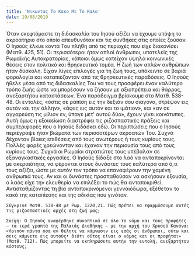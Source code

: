 ```yaml
---
title: 'Νικωντας Το Κακο Με Το Καλο'
date: 19/08/2019
---
```


Όταν σκεφτόμαστε τη διδασκαλία του Ιησού αξίζει να έχουμε υπόψη το ακροατήριο στο οποίο απευθυνόταν και τις συνθήκες στις οποίες ζούσαν. Ο Ιησούς έλκυε κοντά Του πλήθη από τις περιοχές που είχε διακονίσει (Ματθ. 425, 51). Οι περισσότεροι ήταν απλοί άνθρωποι, υποτελείς της Ρωμαϊκής Αυτοκρατορίας, κάποιοι όμως κατείχαν υψηλά κοινωνικές θέσεις στον πολιτικό και θρησκευτικό τομέα. Η ζωή των απλών ανθρώπων ήταν δύσκολη. Είχαν λίγες επιλογές για τη ζωή τους, υπόκειντο σε βαριά φορολογία και καταπιέζονταν από τις θρησκευτικές παραδόσεις. Ο Ιησούς ήθελε μέσα από τις διδασκαλίες Του να τους προσφέρει έναν καλύτερο τρόπο ζωής ώστε να μπορέσουν να ζήσουν με αξιοπρέπεια και θάρρος, ανεξαρτήτου καταστάσεων. Ένα παράδειγμα βρίσκουμε στο Ματθ. 538-48. Οι εντολές, «όστις σε ραπίση εις την δεξιάν σου σιαγόνα, στρέψον εις αυτόν και την άλλην», «άφες εις αυτόν και το ιμάτιον», και «αν σε αγγαρεύση τις μίλιον εν, ύπαγε μετ' αυτού δύο», έχουν γίνει κοινότυπες. Αυτή όμως η εξοικείωση διαστρέφει τις ριζοσπαστικές πράξεις και συμπεριφορές που ο Ιησούς διδάσκει εδώ. Οι περιπτώσεις που ο Ιησούς περιέγραψε ήταν βιώματα των περισσοτέρων ακροατών Του. Συχνά δέχονταν βίαιες επιθέσεις από τους ανωτέρους ή τους κυρίους τους. Πολλές φορές χρεώνονταν και έχαναν την περιουσία τους από τους κυρίους τους. Συχνά οι Ρωμαίοι στρατιώτες τους υπέβαλαν σε εξαναγκαστικές εργασίες. Ο Ιησούς δίδαξε στο λαό να ανταποκρίνονται με ακεραιότητα, να φέρονται στους δυνάστες τους καλύτερα από ό,τι τους αξίζει, ώστε με αυτόν τον τρόπο να επαναφέρουν την χαμένη ανθρωπιά τους. Αν και οι δυνάστες προσπαθούσαν να ασκήσουν εξουσία, ο λαός είχε την ελευθερία να επιλέξει το πώς θα ανταποκριθεί. Αντισταθμίζοντας τη βία ανταποκρινόμενοι γενναιόδωρα, εξέθεταν το κακό της καταπίεσης και της αδικίας που γινόταν.  

`Σύγκρινε Ματθ. 538-48 με Ρωμ. 1220,21. Πώς πρέπει να εφαρμόσουμε αυτές τις ριζοσπαστικές αρχές στη ζωή μας;`

`Σκεψη: Ο Ιησούς αναφέρθηκε συνοπτικά σε όλο το νόμο και τους προφήτες – τα ιερά γραπτά της Παλαιάς Διαθήκης – με την αρχή του Χρυσού Κανόνα: «Λοιπόν πάντα όσα αν θέλητε να κάμνωσιν εις εσάς οι άνθρωποι, ούτω και σεις κάμνετε εις αυτούς• διότι ούτος είναι ο νόμος και οι προφήται» (Ματθ. 712). Πώς μπορείτε να εκπληρώσετε αυτήν την εντολή, ανεξαρτήτου κόστους;`